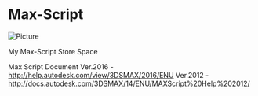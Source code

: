 # Max-Script
![Picture](https://scriptthatcode.files.wordpress.com/2013/02/graphics_webpage_logo.jpg)

My Max-Script Store Space

Max Script Document
  Ver.2016 - http://help.autodesk.com/view/3DSMAX/2016/ENU
  Ver.2012 - http://docs.autodesk.com/3DSMAX/14/ENU/MAXScript%20Help%202012/

